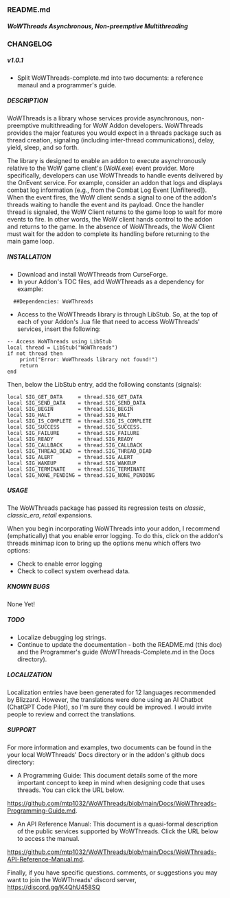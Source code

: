 ###  README.md
##### WoWThreads Asynchronous, Non-preemptive Multithreading

### CHANGELOG
##### v1.0.1
- Split WoWThreads-complete.md into two documents: a reference manaul and a programmer's guide.
 
##### DESCRIPTION
WoWThreads is a library whose services provide asynchronous, non-preemptive multithreading for WoW Addon developers. WoWThreads provides the major features you would expect in a threads package such as thread creation, signaling (including inter-thread communications), delay, yield, sleep, and so forth.

The library is designed to enable an addon to execute asynchronously relative to the WoW game client's (WoW.exe) event provider. More specifically, developers can use WoWThreads to handle events delivered by the OnEvent service. For example, consider an addon that logs and displays combat log information (e.g., from the Combat Log Event [Unfiltered]). When the event fires, the WoW client sends a signal to one of the addon's threads waiting to handle the event and its payload. Once the handler thread is signaled, the WoW Client returns to the game loop to wait for more events to fire. In other words, the WoW client hands control to the addon and returns to the game. In the absence of WoWThreads, the WoW Client must wait for the addon to complete its handling before returning to the main game loop.

##### INSTALLATION

- Download and install WoWThreads from CurseForge.
- In your Addon's TOC files, add WoWThreads as a dependency for example:
```
  ##Dependencies: WoWThreads
```

- Access to the WoWThreads library is through LibStub. So, at the top of each of your Addon's .lua file that need to access WoWThreads' services, insert the following:

```
-- Access WoWThreads using LibStub
local thread = LibStub("WoWThreads")
if not thread then
    print("Error: WoWThreads library not found!")
    return
end
```
Then, below the LibStub entry, add the following constants (signals):
```
local SIG_GET_DATA     = thread.SIG_GET_DATA
local SIG_SEND_DATA    = thread.SIG_SEND_DATA
local SIG_BEGIN        = thread.SIG_BEGIN
local SIG_HALT         = thread.SIG_HALT
local SIG_IS_COMPLETE  = thread.SIG_IS_COMPLETE
local SIG_SUCCESS      = thread.SIG_SUCCESS.
local SIG_FAILURE      = thread.SIG_FAILURE
local SIG_READY        = thread.SIG_READY
local SIG_CALLBACK     = thread.SIG_CALLBACK
local SIG_THREAD_DEAD  = thread.SIG_THREAD_DEAD
local SIG_ALERT        = thread.SIG_ALERT
local SIG_WAKEUP       = thread.SIG_WAKEUP
local SIG_TERMINATE    = thread.SIG_TERMINATE
local SIG_NONE_PENDING = thread.SIG_NONE_PENDING
```
##### USAGE
The WoWThreads package has passed its regression tests on _classic_, _classic_era_, _retail_ expansions.

When you begin incorporating WoWThreads into your addon, I recommend (emphatically) that you enable error logging. To do this, click on the addon's threads minimap icon to bring up the options menu which offers two options:

- Check to enable error logging
- Check to collect system overhead data.

##### KNOWN BUGS
None Yet!

##### TODO
- Localize debugging log strings.
- Continue to update the documentation - both the README.md (this doc) and the Programmer's guide (WoWThreads-Complete.md 
in the Docs directory).

##### LOCALIZATION
Localization entries have been generated for 12 languages recommended by Blizzard. However, the translations were done using an AI Chatbot (ChatGPT Code Pilot), so I'm sure they could be improved. I would invite people to review and correct the translations.


##### SUPPORT
For more information and examples, two documents can be found in the your local WoWThreads' Docs directory or in the addon's github docs directory:

- A Programming Guide: This document details some of the more important concept to keep in mind when designing code that uses threads. You can click the URL below.

https://github.com/mtp1032/WoWThreads/blob/main/Docs/WoWThreads-Programming-Guide.md. 

- An API Reference Manual: This document is a quasi-formal description of the public services
supported by WoWThreads. Click the URL below to access the manual.

https://github.com/mtp1032/WoWThreads/blob/main/Docs/WoWThreads-API-Reference-Manual.md.


Finally, if you have specific questions. comments, or suggestions you may want to join the WoWThreads' discord server, https://discord.gg/K4QhU458SQ
